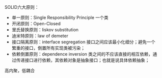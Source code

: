 
SOLID六大原则：
- 单一原则：Single Responsibility Principle
一个类
- 开闭原则：Open-Closed
- 里氏替换原则：liskov substitution
- 迪米特原则：law of demeter
- 接口隔离原则：interface  segregation
接口之间应该最小化细分；避免一个繁重的接口，倒置所有实现类被污染；
- 依赖倒置原则：dependence inversion
类之间的不应该直接的相互依赖，通过传递接口进行依赖，其依赖对象是抽象接口；也就是说具体依赖抽象；

高内聚，低耦合